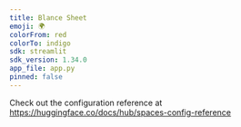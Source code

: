 ```yaml
---
title: Blance Sheet
emoji: 🌍
colorFrom: red
colorTo: indigo
sdk: streamlit
sdk_version: 1.34.0
app_file: app.py
pinned: false
---
```


Check out the configuration reference at https://huggingface.co/docs/hub/spaces-config-reference
